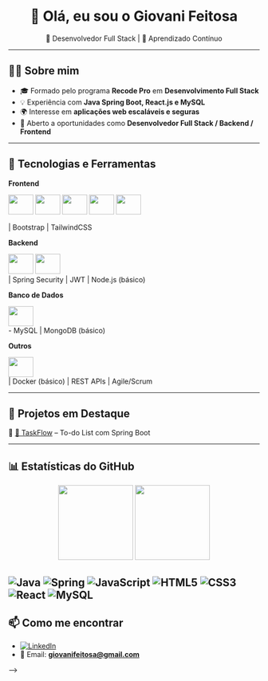 <h1 align="center">👋 Olá, eu sou o Giovani Feitosa</h1>

<p align="center">
  🚀 Desenvolvedor Full Stack | 🌱 Aprendizado Contínuo 
</p>

---
<div>

</div>

## 👨‍💻 Sobre mim
- 🎓 Formado pelo programa **Recode Pro** em **Desenvolvimento Full Stack**
- 💡 Experiência com **Java Spring Boot, React.js e MySQL**
- 🌍 Interesse em **aplicações web escaláveis e seguras**
- 📌 Aberto a oportunidades como **Desenvolvedor Full Stack / Backend / Frontend**

---

## 🚀 Tecnologias e Ferramentas

**Frontend**
<div>
             
 <img allign= "center" height= 40 width= 50 src="https://cdn.jsdelivr.net/gh/devicons/devicon@latest/icons/react/react-original-wordmark.svg" />          
 
 <img allign= "center" height= 40 width= 50 src="https://cdn.jsdelivr.net/gh/devicons/devicon@latest/icons/vite/vite-original-wordmark.svg" />
 
 <img allign= "center" height= 40 width= 50 src="https://cdn.jsdelivr.net/gh/devicons/devicon@latest/icons/javascript/javascript-plain.svg" />
          
 <img allign= "center" height= 40 width= 50 src="https://cdn.jsdelivr.net/gh/devicons/devicon@latest/icons/html5/html5-plain-wordmark.svg" />
 
 <img allign= "center" height= 40 width= 50 src="https://cdn.jsdelivr.net/gh/devicons/devicon@latest/icons/css3/css3-plain-wordmark.svg" />
</div>

| Bootstrap | TailwindCSS  

**Backend**

<div>
  
  <img allign= "center" height= 40 width= 50 src="https://cdn.jsdelivr.net/gh/devicons/devicon@latest/icons/java/java-original-wordmark.svg" />

  <img allign= "center" height= 40 width= 50 src="https://cdn.jsdelivr.net/gh/devicons/devicon@latest/icons/spring/spring-original-wordmark.svg" /> 
  
</div>
| Spring Security | JWT | Node.js (básico)

**Banco de Dados**

<div>
  
  <img allign= "center" height= 40 width= 50 src="https://cdn.jsdelivr.net/gh/devicons/devicon@latest/icons/mysql/mysql-plain-wordmark.svg" />
  
</div>
- MySQL | MongoDB (básico)  

**Outros**

<div>
   <img allign= "center" height= 40 width= 50 src="https://cdn.jsdelivr.net/gh/devicons/devicon@latest/icons/github/github-original-wordmark.svg" />         
</div>
| Docker (básico) | REST APIs | Agile/Scrum

---

## 📂 Projetos em Destaque

🔹 [📝 TaskFlow](https://github.com/giofeitosa-dev/lista-tarefas) – To-do List com Spring Boot  
 


---

## 📊 Estatísticas do GitHub

<p align="center">
  <img src="https://github-readme-stats.vercel.app/api?username=giofeitosa-dev&show_icons=true&theme=radical" height="150"/>
  <img src="https://github-readme-stats.vercel.app/api/top-langs/?username=giofeitosa-dev&layout=compact&theme=radical" height="150"/>
</p>

![Java](https://img.shields.io/badge/java-%23ED8B00.svg?style=for-the-badge&logo=openjdk&logoColor=white)
![Spring](https://img.shields.io/badge/spring-%236DB33F.svg?style=for-the-badge&logo=spring&logoColor=white)
![JavaScript](https://img.shields.io/badge/javascript-%23323330.svg?style=for-the-badge&logo=javascript&logoColor=%23F7DF1E)
![HTML5](https://img.shields.io/badge/html5-%23E34F26.svg?style=for-the-badge&logo=html5&logoColor=white)
![CSS3](https://img.shields.io/badge/css3-%231572B6.svg?style=for-the-badge&logo=css3&logoColor=white)
![React](https://img.shields.io/badge/react-%2320232a.svg?style=for-the-badge&logo=react&logoColor=%2361DAFB)
![MySQL](https://img.shields.io/badge/mysql-4479A1.svg?style=for-the-badge&logo=mysql&logoColor=white)
---

## 📫 Como me encontrar
- [![LinkedIn](https://img.shields.io/badge/linkedin-%230077B5.svg?style=for-the-badge&logo=linkedin&logoColor=white)](https://linkedin.com/in/giovani-feitosa)  
- 📧 Email: **giovanifeitosa@gmail.com**  


-->
